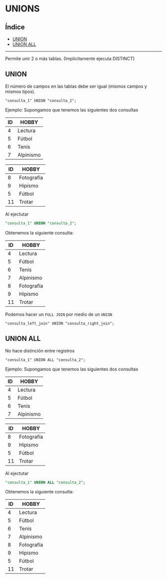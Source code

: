 # UNIONS

## Índice
- [UNION](#union)
- [UNION ALL](#union-all)
***

Permite unir 2 o más tablas. (Implicitamente ejecuta DISTINCT)

## UNION
El número de campos en las tablas debe ser igual (mismos campos y mismos tipos).

`"consulta_1" UNION "consulta_2";`

Ejemplo:
Supongamos que tenemos las siguientes dos consultas

| ID | HOBBY |
| --- | --- |
| 4 | Lectura |
| 5 | Fútbol |
| 6 | Tenis |
| 7 | Alpinismo |

| ID | HOBBY |
| --- | --- |
| 8 | Fotografía |
| 9 | Hipismo |
| 5 | Fútbol |
| 11 | Trotar |

Al ejectutar

```sql 
"consulta_1" UNION "consulta_2";
```

Obtenemos la siguiente consulta:

| ID | HOBBY |
| --- | --- |
| 4 | Lectura |
| 5 | Fútbol |
| 6 | Tenis |
| 7 | Alpinismo |
| 8 | Fotografía |
| 9 | Hipismo |
| 11 | Trotar |

Podemos hacer un `FULL JOIN` por medio de un `UNION`

`"consulta_left_join" UNION "consulta_right_join";`

## UNION ALL
No hace distinción entre registros

`"consulta_1" UNION ALL "consulta_2";`

Ejemplo:
Supongamos que tenemos las siguientes dos consultas

| ID | HOBBY |
| --- | --- |
| 4 | Lectura |
| 5 | Fútbol |
| 6 | Tenis |
| 7 | Alpinismo |

| ID | HOBBY |
| --- | --- |
| 8 | Fotografía |
| 9 | Hipismo |
| 5 | Fútbol |
| 11 | Trotar |

Al ejectutar

```sql 
"consulta_1" UNION ALL "consulta_2";
```

Obtenemos la siguiente consulta:

| ID | HOBBY |
| --- | --- |
| 4 | Lectura |
| 5 | Fútbol |
| 6 | Tenis |
| 7 | Alpinismo |
| 8 | Fotografía |
| 9 | Hipismo |
| 5 | Fútbol |
| 11 | Trotar |
